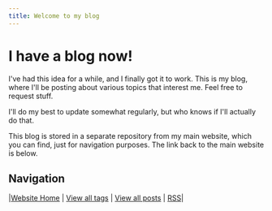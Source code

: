 ```yaml
---
title: Welcome to my blog
---
```


# I have a blog now!

I've had this idea for a while, and I finally got it to work. This is my blog, where I'll be posting about various topics that interest me. Feel free to request stuff.

I'll do my best to update somewhat regularly, but who knows if I'll actually do that.

This blog is stored in a separate repository from my main website, which you can find, just for navigation purposes. The link back to the main website is below.

## Navigation

|[Website Home](/) | [View all tags](/blog/tags/) | [View all posts](/blog/posts/) | [RSS](/blog/feed.xml)|
